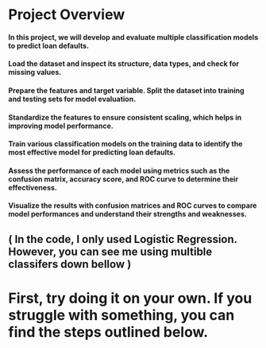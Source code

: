 # Project Overview
#### In this project, we will develop and evaluate multiple classification models to predict loan defaults.
#### Load the dataset and inspect its structure, data types, and check for missing values.
#### Prepare the features and target variable. Split the dataset into training and testing sets for model evaluation.
#### Standardize the features to ensure consistent scaling, which helps in improving model performance.
#### Train various classification models on the training data to identify the most effective model for predicting loan defaults.
#### Assess the performance of each model using metrics such as the confusion matrix, accuracy score, and ROC curve to determine their effectiveness.
#### Visualize the results with confusion matrices and ROC curves to compare model performances and understand their strengths and weaknesses.
## **( In the code, I only used Logistic Regression. However, you can see me using multible classifers down bellow )**
# First, try doing it on your own. If you struggle with something, you can find the steps outlined below.

##
